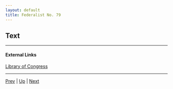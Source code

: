 ```yaml
---
layout: default
title: Federalist No. 79
---
```


## Text

---
#### External Links
[Library of Congress]()

---

[Prev](78.md) | [Up](README.md) | [Next](80.md)
